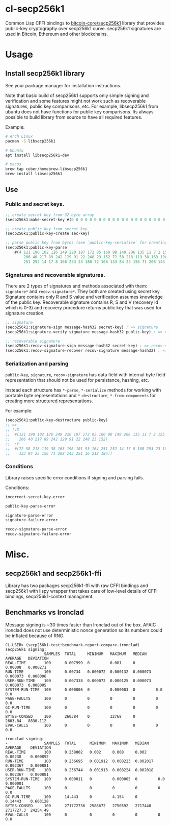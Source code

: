 # cl-secp256k1

Common Lisp CFFI bindings to [bitcoin-core/secp256k1](https://github.com/bitcoin-core/secp256k1) library 
that provides public-key cryptography over secp256k1 curve. secp256k1 signatures are used in Bitcoin, Ethereum
and other blockchains.

# Usage

## Install secp256k1 library

See your package manager for installation instructions. 

Note that basic build of secp256k1 supports only simple signing and verification and some features might not work such as recoverable signatures, public key comparisons, etc. 
For example, libsecp256k1 from ubuntu does not have functions for public key comparisons. Its always possible to build library from source to have all required features.

Example:

```bash
# Arch Linux
pacman -S libsecp256k1

# Ubuntu 
apt install libsecp256k1-dev 

# macos
brew tap cuber/homebrew-libsecp256k1
brew install libsecp256k1
```

## Use

### Public and secret keys.

```lisp
;; create secret key from 32 byte array
(secp256k1:make-secret-key #(0 0 0 0 0 0 0 0 0 0 0 0 0 0 0 0 0 0 0 0 0 0 0 0 0 0 0 0 0 0 0 1))

;; create public key from secret key
(secp256k1:public-key-create sec-key)

;; parse public key from bytes (see `public-key-serialize` for creating this byte array)
(secp256k1:public-key-parse 
	#(4 121 190 102 126 249 220 187 172 85 160 98 149 206 135 11 7 2 155 252 219 45
		206 40 217 89 242 129 91 22 248 23 152 72 58 218 119 38 163 196 101 93 164
		251 252 14 17 8 168 253 23 180 72 166 133 84 25 156 71 208 143 251 16 212 184))
```

### Signatures and recoverable signatures.

There are 2 types of signatures and methods associated with them: `signature*` and `recov-signature*`.
They both are created using secret key. Signature contains only R and S value and verification assumes knowledge of the public key. Recoverable signature contains R, S and V (recovery id which is 0-3) and recovery procedure returns public key that was used for signature creation.

```lisp
;; signature
(secp256k1:signature-sign message-hash32 secret-key) ; => signature
(secp256k1:signature-verify signature message-hash32 public-key) ; => nil or t

;; recoverable signature
(secp256k1:recov-signature-sign message-hash32 secret-key) ; => recov-signature
(secp256k1:recov-signature-recover recov-signature message-hash32) ; => nil or public key
```

### Serialization and parsing

`public-key`, `signature`, `recov-signature` has data field with internal byte field representation that should not be used for persistance, hashing, etc.

Instead each structure has `*-parse`, `*-serialize` methods for working with portable byte representations and `*-destructure`, `*-from-components` for creating more structured representations.

For example:
```lisp
(secp256k1:public-key-destructure public-key)
;; =>
;; (:X
;;  #(121 190 102 126 249 220 187 172 85 160 98 149 206 135 11 7 2 155 252 219 45
;;    206 40 217 89 242 129 91 22 248 23 152)
;;  :Y
;;  #(72 58 218 119 38 163 196 101 93 164 251 252 14 17 8 168 253 23 180 72 166
;;    133 84 25 156 71 208 143 251 16 212 184))
```

### Conditions

Library raises specific error conditions if signing and parsing fails.

Conditions:
```lisp
incorrect-secret-key-error

public-key-parse-error

signature-parse-error
signature-failure-error

recov-signature-parse-error
recov-signature-failure-error
```

# Misc.

## secp256k1 and secp256k1-ffi

Library has two packages secp256k1-ffi with raw CFFI bindings and secp256k1 with lispy wrapper that takes care of low-level details of CFFI bindings, secp256k1-context managment.

## Benchmarks vs Ironclad

Message signing is ~30 times faster than Ironclad out of the box. AFAIC ironclad does not use deterministic nonce
generation so its numbers could be inflated because of RNG.

```
CL-USER> (secp256k1-test:benchmark-report-compare-ironclad)
secp256k1 signing:
-                SAMPLES  TOTAL     MINIMUM   MAXIMUM   MEDIAN    AVERAGE   DEVIATION  
REAL-TIME        100      0.007999  0         0.001     0         0.00008   0.000271   
RUN-TIME         100      0.00734   0.000072  0.000132  0.000073  0.000073  0.000006   
USER-RUN-TIME    100      0.007338  0.000072  0.000125  0.000073  0.000073  0.000005   
SYSTEM-RUN-TIME  100      0.000006  0         0.000003  0         0.0       0.0        
PAGE-FAULTS      100      0         0         0         0         0         0.0        
GC-RUN-TIME      100      0         0         0         0         0         0.0        
BYTES-CONSED     100      260384    0         32768     0         2603.84   8830.112   
EVAL-CALLS       100      0         0         0         0         0         0.0        

ironclad signing:
-                SAMPLES  TOTAL      MINIMUM   MAXIMUM   MEDIAN    AVERAGE    DEVIATION  
REAL-TIME        100      0.238002   0.002     0.008     0.002     0.00238    0.000892   
RUN-TIME         100      0.236695   0.001912  0.008223  0.002017  0.002367   0.000881   
USER-RUN-TIME    100      0.236744   0.001913  0.008224  0.002018  0.002367   0.000881   
SYSTEM-RUN-TIME  100      0.000011   0         0.000005  0         0.0        0.000001   
PAGE-FAULTS      100      0          0         0         0         0          0.0        
GC-RUN-TIME      100      14.443     0         4.154     0         0.14443    0.603128   
BYTES-CONSED     100      271772736  2586672   2750592   2717440   2717727.3  24254.49   
EVAL-CALLS       100      0          0         0         0         0          0.0        
```
